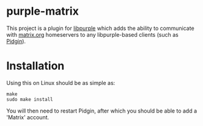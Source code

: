 # purple-matrix

This project is a plugin for
[libpurple](https://developer.pidgin.im/wiki/WhatIsLibpurple) which adds the
ability to communicate with [matrix.org](http://matrix.org) homeservers to any
libpurple-based clients (such as [Pidgin](http://www.pidgin.im)).

# Installation

Using this on Linux should be as simple as:

```
make
sudo make install
```

You will then need to restart Pidgin, after which you should be able to add a
'Matrix' account.
